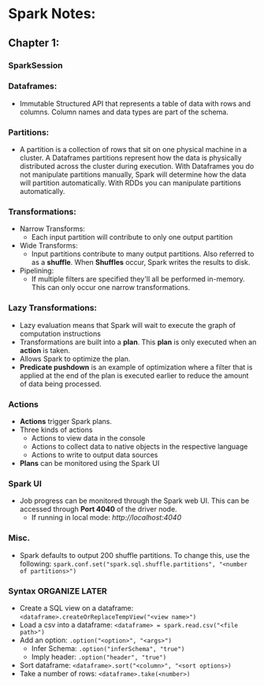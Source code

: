 # Spark Notes:

## Chapter 1:

### SparkSession

### Dataframes: 
- Immutable Structured API that represents a table of data with rows and columns. Column names and data types are part of the schema.

### Partitions: 
- A partition is a collection of rows that sit on one physical machine in a cluster. A Dataframes partitions represent how the data is physically distributed across the cluster during execution. With Dataframes you do not manipulate partitions manually, Spark will determine how the data will partition automatically. With RDDs you can manipulate partitions automatically.

### Transformations:
- Narrow Transforms: 
  - Each input partition will contribute to only one output partition
- Wide Transforms: 
  - Input partitions contribute to many output partitions. Also referred to as a __shuffle__. When __Shuffles__ occur, Spark writes the results to disk.
- Pipelining:
  - If multiple filters are specified they'll all be performed in-memory. This can only occur one narrow transformations.

### Lazy Transformations:
- Lazy evaluation means that Spark will wait to execute the graph of computation instructions
- Transformations are built into a __plan__. This __plan__ is only executed when an __action__ is taken.
- Allows Spark to optimize the plan.
- __Predicate pushdown__ is an example of optimization where a filter that is applied at the end of the plan is executed earlier to reduce the amount of data being processed.

### Actions
- __Actions__ trigger Spark plans.
- Three kinds of actions
  - Actions to view data in the console
  - Actions to collect data to native objects in the respective language
  - Actions to write to output data sources
- __Plans__ can be monitored using the Spark UI

### Spark UI
- Job progress can be monitored through the Spark web UI. This can be accessed through __Port 4040__ of the driver node.
  - If running in local mode: _http://localhost:4040_

### Misc.
- Spark defaults to output 200 shuffle partitions. To change this, use the following: ```spark.conf.set("spark.sql.shuffle.partitions", "<number of partitions>")```

### Syntax  __ORGANIZE LATER__
- Create a SQL view on a dataframe: ```<dataframe>.createOrReplaceTempView("<view name>")```
- Load a csv into a dataframe: ```<dataframe> = spark.read.csv("<file path>")```
- Add an option: ```.option("<option>", "<args>")```
  - Infer Schema: ```.option("inferSchema", "true")```
  - Imply header: ```.option("header", "true")```
- Sort dataframe: ```<dataframe>.sort("<column>", "<sort options>)```
- Take a number of rows: ```<dataframe>.take(<number>)```